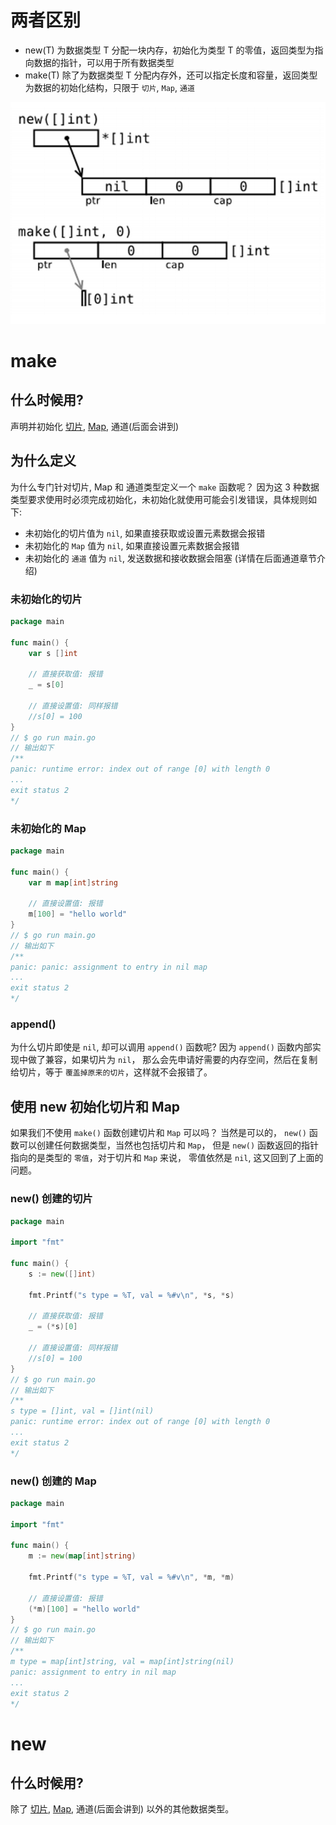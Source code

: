 # 两者区别

- new(T) 为数据类型 T 分配一块内存，初始化为类型 T 的零值，返回类型为指向数据的指针，可以用于所有数据类型
- make(T) 除了为数据类型 T 分配内存外，还可以指定长度和容量，返回类型为数据的初始化结构，只限于 `切片`, `Map`, `通道`

<p align="center">
<img width="600" src="./images/make_with_new.png">
</p>

# make

## 什么时候用?

声明并初始化 [切片](slice.md), [Map](map.md), 通道(后面会讲到) 

## 为什么定义

为什么专门针对切片, Map 和 通道类型定义一个 `make` 函数呢？
因为这 3 种数据类型要求使用时必须完成初始化，未初始化就使用可能会引发错误，具体规则如下:

- 未初始化的切片值为 `nil`, 如果直接获取或设置元素数据会报错
- 未初始化的 `Map` 值为 `nil`, 如果直接设置元素数据会报错
- 未初始化的 `通道` 值为 `nil`, 发送数据和接收数据会阻塞 (详情在后面通道章节介绍)

### 未初始化的切片

```go
package main

func main() {
	var s []int

	// 直接获取值: 报错
	_ = s[0]

	// 直接设置值: 同样报错
	//s[0] = 100
}
// $ go run main.go
// 输出如下 
/**
panic: runtime error: index out of range [0] with length 0
...
exit status 2
*/
```

### 未初始化的 Map

```go
package main

func main() {
	var m map[int]string

	// 直接设置值: 报错
	m[100] = "hello world"
}
// $ go run main.go
// 输出如下 
/**
panic: panic: assignment to entry in nil map
...
exit status 2
*/
```

### append()

为什么切片即使是 `nil`, 却可以调用 `append()` 函数呢? 因为 `append()` 函数内部实现中做了兼容，如果切片为 `nil`，
那么会先申请好需要的内存空间，然后在复制给切片，等于 `覆盖掉原来的切片`，这样就不会报错了。

## 使用 new 初始化切片和 Map

如果我们不使用 `make()` 函数创建切片和 `Map` 可以吗？ 当然是可以的， `new()` 函数可以创建任何数据类型，当然也包括切片和 `Map`，
但是 `new()` 函数返回的指针指向的是类型的 `零值`，对于切片和 `Map` 来说， 零值依然是 `nil`, 这又回到了上面的问题。

### new() 创建的切片

```go
package main

import "fmt"

func main() {
	s := new([]int)

	fmt.Printf("s type = %T, val = %#v\n", *s, *s)

	// 直接获取值: 报错
	_ = (*s)[0]

	// 直接设置值: 同样报错
	//s[0] = 100
}
// $ go run main.go
// 输出如下 
/**
s type = []int, val = []int(nil)
panic: runtime error: index out of range [0] with length 0
...
exit status 2
*/
```

### new() 创建的 Map

```go
package main

import "fmt"

func main() {
	m := new(map[int]string)

	fmt.Printf("s type = %T, val = %#v\n", *m, *m)

	// 直接设置值: 报错
	(*m)[100] = "hello world"
}
// $ go run main.go
// 输出如下 
/**
m type = map[int]string, val = map[int]string(nil)
panic: assignment to entry in nil map
...
exit status 2
*/
```

# new

## 什么时候用?

除了 [切片](slice.md), [Map](map.md), 通道(后面会讲到) 以外的其他数据类型。
